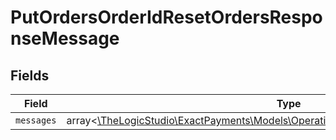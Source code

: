 # PutOrdersOrderIdResetOrdersResponseMessage


## Fields

| Field                                                                                                                                            | Type                                                                                                                                             | Required                                                                                                                                         | Description                                                                                                                                      |
| ------------------------------------------------------------------------------------------------------------------------------------------------ | ------------------------------------------------------------------------------------------------------------------------------------------------ | ------------------------------------------------------------------------------------------------------------------------------------------------ | ------------------------------------------------------------------------------------------------------------------------------------------------ |
| `messages`                                                                                                                                       | array<[\TheLogicStudio\ExactPayments\Models\Operations\PutOrdersOrderIdResetMessages](../../models/operations/PutOrdersOrderIdResetMessages.md)> | :heavy_minus_sign:                                                                                                                               | N/A                                                                                                                                              |